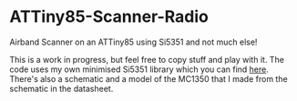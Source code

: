 # ATTiny85-Scanner-Radio
Airband Scanner on an ATTiny85 using Si5351 and not much else!

This is a work in progress, but feel free to copy stuff and play with it. The code uses my own minimised Si5351 library which you can find [here](https://github.com/G1OJS/G1OJS_Tiny_Si5351_CLK0). There's also a schematic and a model of the MC1350 that I made from the schematic in the datasheet.
